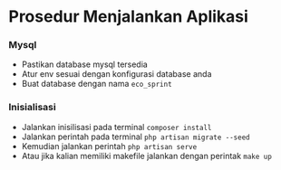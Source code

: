 # Prosedur Menjalankan Aplikasi

### Mysql
- Pastikan database mysql tersedia
- Atur env sesuai dengan konfigurasi database anda
- Buat database dengan nama `eco_sprint`

### Inisialisasi
- Jalankan inisilisasi pada terminal `composer install`
- Jalankan perintah pada terminal `php artisan migrate --seed`
- Kemudian jalankan perintah `php artisan serve`
- Atau jika kalian memiliki makefile jalankan dengan perintak `make up` 